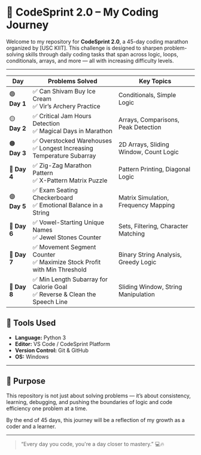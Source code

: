 # 🚀 CodeSprint 2.0 – My Coding Journey

Welcome to my repository for **CodeSprint 2.0**, a 45-day coding marathon organized by [USC KIIT]. This challenge is designed to sharpen problem-solving skills through daily coding tasks that span across logic, loops, conditionals, arrays, and more — all with increasing difficulty levels.

---

| Day          | Problems Solved                                                             | Key Topics                             |
| ------------ | --------------------------------------------------------------------------- | -------------------------------------- |
| 🟢 **Day 1** | ✅ Can Shivam Buy Ice Cream<br>✅ Vir’s Archery Practice                      | Conditionals, Simple Logic             |
| 🟡 **Day 2** | ✅ Critical Jam Hours Detection<br>✅ Magical Days in Marathon                | Arrays, Comparisons, Peak Detection    |
| 🟠 **Day 3** | ✅ Overstocked Warehouses<br>✅ Longest Increasing Temperature Subarray       | 2D Arrays, Sliding Window, Count Logic |
| 🔷 **Day 4** | ✅ Zig-Zag Marathon Pattern<br>✅ X-Pattern Matrix Puzzle                     | Pattern Printing, Diagonal Logic       |
| 🟣 **Day 5** | ✅ Exam Seating Checkerboard<br>✅ Emotional Balance in a String              | Matrix Simulation, Frequency Mapping   |
| 🔶 **Day 6** | ✅ Vowel-Starting Unique Names<br>✅ Jewel Stones Counter                     | Sets, Filtering, Character Matching    |
| 🔵 **Day 7** | ✅ Movement Segment Counter<br>✅ Maximize Stock Profit with Min Threshold    | Binary String Analysis, Greedy Logic   |
| 🌟 **Day 8** | ✅ Min Length Subarray for Calorie Goal<br>✅ Reverse & Clean the Speech Line | Sliding Window, String Manipulation    |


## 🔧 Tools Used

- **Language:** Python 3  
- **Editor:** VS Code / CodeSprint Platform  
- **Version Control:** Git & GitHub  
- **OS:** Windows

---

## 🎯 Purpose

This repository is not just about solving problems — it’s about consistency, learning, debugging, and pushing the boundaries of logic and code efficiency one problem at a time.

By the end of 45 days, this journey will be a reflection of my growth as a coder and a learner.

---

> “Every day you code, you're a day closer to mastery.” 💻🔥
